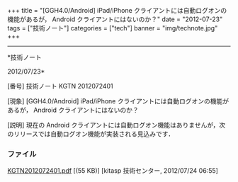 ﻿+++
title = "[GGH4.0/Android] iPad/iPhone クライアントには自動ログオンの機能があるが， Android クライアントにはないのか？"
date = "2012-07-23"
tags = ["技術ノート"]
categories = ["tech"]
banner = "img/technote.jpg"
+++

-----------------------------------------------------------------------------------------------------------------------------

*技術ノート

2012/07/23*


[番号]
技術ノート KGTN 2012072401

[現象]
[GGH4.0/Android] iPad/iPhone
クライアントには自動ログオンの機能があるが， Android
クライアントにはないのか？

[説明]
現在の Android
クライアントには自動ログオン機能はありませんが，次のリリースでは自動ログオン機能が実装される見込みです．


### ファイル

 
 


[KGTN2012072401.pdf](http://techreport.kitasp.net/attachments/download/953/KGTN2012072401.pdf)
 [(55 KB)] [kitasp 技術センター, 2012/07/24
06:55]


 


 

